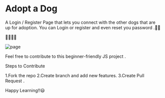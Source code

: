 # Adopt a Dog 

A Login / Register Page that lets you connect with the other dogs that are up for adoption. You can Login or register and even reset you password .🐾🐾

📌📌📌📌

![page](https://github.com/BajraYeJoon/Adopt-Dog-Web-Page/blob/main/images/page.gif)

Feel free to contribute to this beginner-friendly JS project .

Steps to Contribute

1.Fork the repo
2.Create branch and add new features.
3.Create Pull Request .

Happy Learning!!😃
